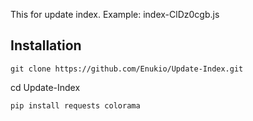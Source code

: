 This for update index. Example: index-ClDz0cgb.js

## Installation
```shell
git clone https://github.com/Enukio/Update-Index.git
```
cd Update-Index
```
pip install requests colorama
```
